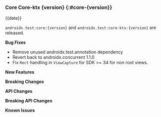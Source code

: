 ### Core Core-ktx {version} {:#core-{version}}

{{date}}

`androidx.test:core:{version}` and `androidx.test:core-ktx:{version}` are released.

**Bug Fixes**

* Remove unused androidx.test.annotation dependency
* Revert back to androidx.concurrent 1.1.0
* Fix `Rect` handling in `ViewCapture` for SDK >= 34 for non root views.

**New Features**

**Breaking Changes**

**API Changes**

**Breaking API Changes**

**Known Issues**
